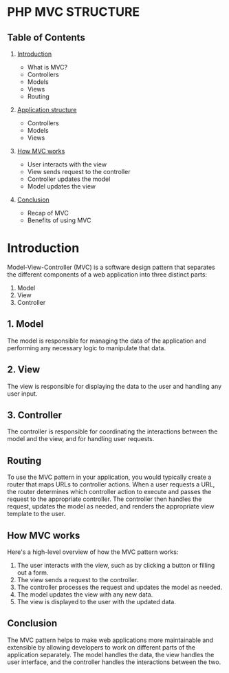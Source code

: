 # PHP MVC STRUCTURE

## Table of Contents

1. [Introduction](#introduction)
   - What is MVC?
   - Controllers
   - Models
   - Views
   - Routing

2. [Application structure](#application-structure)
   - Controllers
   - Models
   - Views
3. [How MVC works](#how-mvc-works)
   - User interacts with the view
   - View sends request to the controller
   - Controller updates the model
   - Model updates the view
4. [Conclusion](#conclusion)
   - Recap of MVC
   - Benefits of using MVC

# Introduction

Model-View-Controller (MVC) is a software design pattern that separates the different components of a web application into three distinct parts:

1. Model
2. View
3. Controller

## 1. Model

The model is responsible for managing the data of the application and performing any necessary logic to manipulate that data.

## 2. View

The view is responsible for displaying the data to the user and handling any user input.

## 3. Controller

The controller is responsible for coordinating the interactions between the model and the view, and for handling user requests.

## Routing

To use the MVC pattern in your application, you would typically create a router that maps URLs to controller actions. When a user requests a URL, the router determines which controller action to execute and passes the request to the appropriate controller. The controller then handles the request, updates the model as needed, and renders the appropriate view template to the user.

## How MVC works

Here's a high-level overview of how the MVC pattern works:

1. The user interacts with the view, such as by clicking a button or filling out a form.
2. The view sends a request to the controller.
3. The controller processes the request and updates the model as needed.
4. The model updates the view with any new data.
5. The view is displayed to the user with the updated data.

## Conclusion

The MVC pattern helps to make web applications more maintainable and extensible by allowing developers to work on different parts of the application separately. The model handles the data, the view handles the user interface, and the controller handles the interactions between the two.


